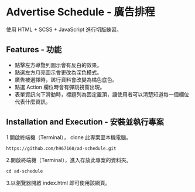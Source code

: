 # Advertise Schedule - 廣告排程

使用 HTML + SCSS + JavaScript 進行切版練習。

## Features - 功能

- 點擊左方導覽列圖示會有反白的效果。
- 點選左方月亮圖示會更改為深色模式。
- 廣告被選擇時，該行資料會改變為橘色底色。
- 點選 Action 欄位時會有彈跳視窗出現。
- 表單資訊向下滑動時，標題列為固定置頂，讓使用者可以清楚知道每一個欄位代表什麼資訊。

## Installation and Execution - 安裝並執行專案

1.開啟終端機（Terminal）， clone 此專案至本機電腦。

```
https://github.com/h967160/ad-schedule.git
```

2.開啟終端機（Terminal），進入存放此專案的資料夾。

```
cd ad-schedule
```

3.以瀏覽器開啟 index.html 即可使用該網頁。
